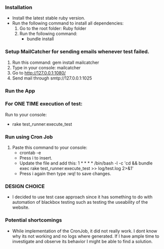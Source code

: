 ### Installation

* Install the latest stable ruby version.
* Run the following command to install all dependencies:
    1. Go to the root folder: Ruby folder
    2. Run the following command: 
        * bundle install

### Setup MailCatcher for sending emails whenever test failed.

1. Run this command:  gem install mailcatcher
2. Type in your console: mailcatcher
3. Go to http://127.0.0.1:1080/
4. Send mail through smtp://127.0.0.1:1025


### Run the App

### For ONE TIME execution of test:

Run to your console:
* rake test_runner:execute_test


### Run using Cron Job

1. Paste this command to your console:
    * crontab -e
    * Press i to insert.
    * Update the file and add this:
        1 * * * * /bin/bash -l -c 'cd <FULL PATH OF THE PROJECT> && bundle exec rake test_runner:execute_test  >> log/test.log 2>&1'
    * Press i again then type :wq! to save changes.


### DESIGN CHOICE
* I decided to use test case approach since it has something to do with automation of blackbox testing such as testing the useability of the website. 

### Potential shortcomings
* While implementation of the CronJob, it did not really work. I dont know why its not working and no logs where generated. If I have ample time to investigate and observe its behavior I might be able to find a solution.